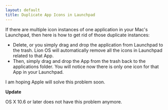 ```yaml
---
layout: default
title: Duplicate App Icons in Launchpad
---
```


If there are multiple icon instances of one application in your Mac's Launchpad,
then here is how to get rid of those duplicate instances:

- Delete, or you simply drag and drop the application from Launchpad to
  the trash. Lion OS will automatically remove all the icons in Launchpad related
  to that App.
- Then, simply drag and drop the App from the trash back to the applications
  folder. You will notice now there is only one icon for that App in your Launchpad.

I am hoping Apple will solve this problem soon.

**Update**

OS X 10.6 or later does not have this problem anymore.
